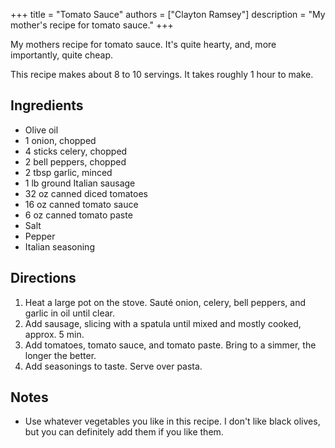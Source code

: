 +++
title = "Tomato Sauce"
authors = ["Clayton Ramsey"]
description = "My mother's recipe for tomato sauce."
+++

My mothers recipe for tomato sauce. It's quite hearty, and, more
importantly, quite cheap.

This recipe makes about 8 to 10 servings. It takes roughly 1 hour to
make.

## Ingredients

- Olive oil
- 1 onion, chopped
- 4 sticks celery, chopped
- 2 bell peppers, chopped
- 2 tbsp garlic, minced
- 1 lb ground Italian sausage
- 32 oz canned diced tomatoes
- 16 oz canned tomato sauce
- 6 oz canned tomato paste
- Salt
- Pepper
- Italian seasoning

## Directions

1.  Heat a large pot on the stove. Sauté onion, celery, bell
    peppers, and garlic in oil until clear.
2.  Add sausage, slicing with a spatula until mixed and mostly cooked,
    approx. 5 min.
3.  Add tomatoes, tomato sauce, and tomato paste. Bring to a simmer, the
    longer the better.
4.  Add seasonings to taste. Serve over pasta.

## Notes

- Use whatever vegetables you like in this recipe. I don't like black
  olives, but you can definitely add them if you like them.
